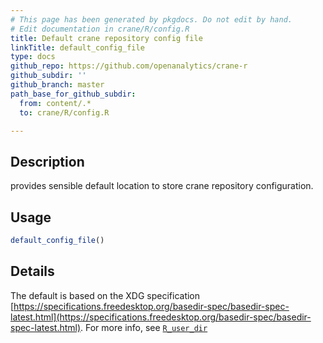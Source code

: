 ```yaml
---
# This page has been generated by pkgdocs. Do not edit by hand.
# Edit documentation in crane/R/config.R
title: Default crane repository config file
linkTitle: default_config_file
type: docs
github_repo: https://github.com/openanalytics/crane-r
github_subdir: ''
github_branch: master
path_base_for_github_subdir:
  from: content/.*
  to: crane/R/config.R

---
```

 


## Description

provides sensible default location
to store crane repository configuration.

## Usage

```r
default_config_file()
```

## Details

The default is based on the XDG specification [https://specifications.freedesktop.org/basedir-spec/basedir-spec-latest.html](https://specifications.freedesktop.org/basedir-spec/basedir-spec-latest.html). For more info, see [`R_user_dir`](https://rdrr.io/r/tools/userdir.html)

